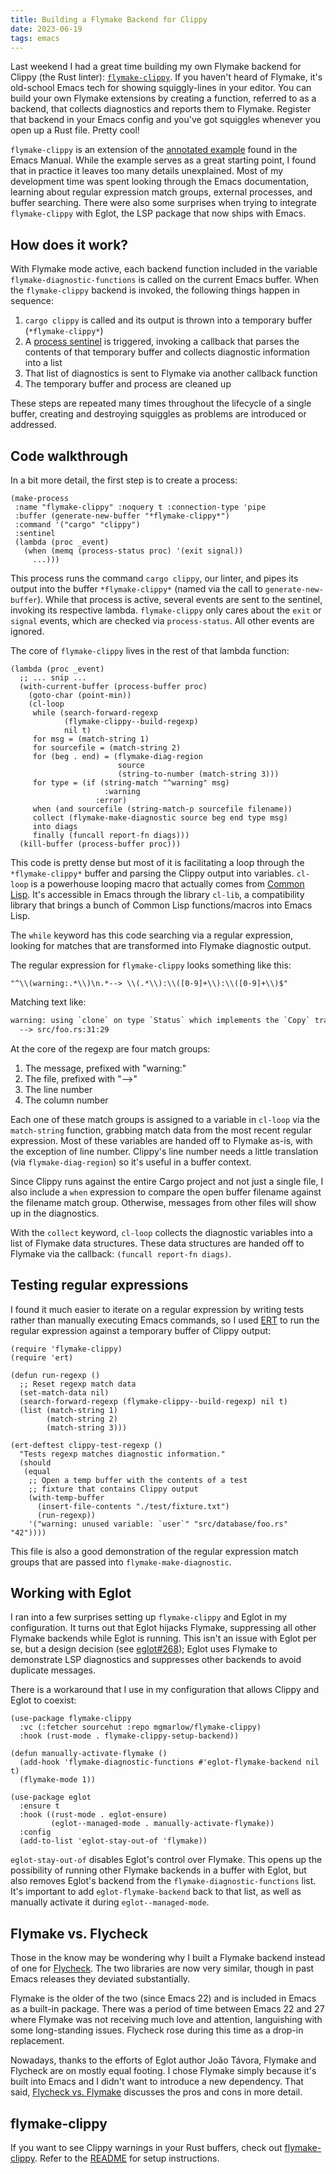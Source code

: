 ```yaml
---
title: Building a Flymake Backend for Clippy
date: 2023-06-19
tags: emacs
---
```


Last weekend I had a great time building my own Flymake backend for Clippy (the Rust linter): [`flymake-clippy`](https://github.com/mgmarlow/flymake-clippy/). If you haven't heard of Flymake, it's old-school Emacs tech for showing squiggly-lines in your editor. You can build your own Flymake extensions by creating a function, referred to as a backend, that collects diagnostics and reports them to Flymake. Register that backend in your Emacs config and you've got squiggles whenever you open up a Rust file. Pretty cool!

`flymake-clippy` is an extension of the [annotated example](https://www.gnu.org/software/emacs/manual/html_mono/flymake.html#An-annotated-example-backend) found in the Emacs Manual. While the example serves as a great starting point, I found that in practice it leaves too many details unexplained. Most of my development time was spent looking through the Emacs documentation, learning about regular expression match groups, external processes, and buffer searching. There were also some surprises when trying to integrate `flymake-clippy` with Eglot, the LSP package that now ships with Emacs.

## How does it work?

With Flymake mode active, each backend function included in the variable `flymake-diagnostic-functions` is called on the current Emacs buffer. When the `flymake-clippy` backend is invoked, the following things happen in sequence:

1. `cargo clippy` is called and its output is thrown into a temporary buffer (`*flymake-clippy*`)
2. A [process sentinel](https://www.gnu.org/software/emacs/manual/html_node/elisp/Sentinels.html) is triggered, invoking a callback that parses the contents of that temporary buffer and collects diagnostic information into a list
3. That list of diagnostics is sent to Flymake via another callback function
4. The temporary buffer and process are cleaned up

These steps are repeated many times throughout the lifecycle of a single buffer, creating and destroying squiggles as problems are introduced or addressed.

## Code walkthrough

In a bit more detail, the first step is to create a process:

```elisp
(make-process
 :name "flymake-clippy" :noquery t :connection-type 'pipe
 :buffer (generate-new-buffer "*flymake-clippy*")
 :command '("cargo" "clippy")
 :sentinel
 (lambda (proc _event)
   (when (memq (process-status proc) '(exit signal))
     ...)))
```

This process runs the command `cargo clippy`, our linter, and pipes its output into the buffer `*flymake-clippy*` (named via the call to `generate-new-buffer`). While that process is active, several events are sent to the sentinel, invoking its respective lambda. `flymake-clippy` only cares about the `exit` or `signal` events, which are checked via `process-status`. All other events are ignored.

The core of `flymake-clippy` lives in the rest of that lambda function:

```elisp
(lambda (proc _event)
  ;; ... snip ...
  (with-current-buffer (process-buffer proc)
    (goto-char (point-min))
    (cl-loop
     while (search-forward-regexp
            (flymake-clippy--build-regexp)
            nil t)
     for msg = (match-string 1)
     for sourcefile = (match-string 2)
     for (beg . end) = (flymake-diag-region
                        source
                        (string-to-number (match-string 3)))
     for type = (if (string-match "^warning" msg)
                     :warning
                   :error)
     when (and sourcefile (string-match-p sourcefile filename))
     collect (flymake-make-diagnostic source beg end type msg)
     into diags
     finally (funcall report-fn diags)))
  (kill-buffer (process-buffer proc)))
```

This code is pretty dense but most of it is facilitating a loop through the `*flymake-clippy*` buffer and parsing the Clippy output into variables. `cl-loop` is a powerhouse looping macro that actually comes from [Common Lisp](https://gigamonkeys.com/book/loop-for-black-belts.html). It's accessible in Emacs through the library `cl-lib`, a compatibility library that brings a bunch of Common Lisp functions/macros into Emacs Lisp.

The `while` keyword has this code searching via a regular expression, looking for matches that are transformed into Flymake diagnostic output.

The regular expression for `flymake-clippy` looks something like this:

```elisp
"^\\(warning:.*\\)\n.*--> \\(.*\\):\\([0-9]+\\):\\([0-9]+\\)$"
```

Matching text like:

```txt
warning: using `clone` on type `Status` which implements the `Copy` trait
  --> src/foo.rs:31:29
```

At the core of the regexp are four match groups:

1. The message, prefixed with "warning:"
2. The file, prefixed with "-->"
3. The line number
4. The column number

Each one of these match groups is assigned to a variable in `cl-loop` via the `match-string` function, grabbing match data from the most recent regular expression. Most of these variables are handed off to Flymake as-is, with the exception of line number. Clippy's line number needs a little translation (via `flymake-diag-region`) so it's useful in a buffer context.

Since Clippy runs against the entire Cargo project and not just a single file, I also include a `when` expression to compare the open buffer filename against the filename match group. Otherwise, messages from other files will show up in the diagnostics.

With the `collect` keyword, `cl-loop` collects the diagnostic variables into a list of Flymake data structures. These data structures are handed off to Flymake via the callback: `(funcall report-fn diags)`.

## Testing regular expressions

I found it much easier to iterate on a regular expression by writing tests rather than manually executing Emacs commands, so I used [ERT](https://www.gnu.org/software/emacs/manual/html_mono/ert.html) to run the regular expression against a temporary buffer of Clippy output:

```elisp
(require 'flymake-clippy)
(require 'ert)

(defun run-regexp ()
  ;; Reset regexp match data
  (set-match-data nil)
  (search-forward-regexp (flymake-clippy--build-regexp) nil t)
  (list (match-string 1)
        (match-string 2)
        (match-string 3)))

(ert-deftest clippy-test-regexp ()
  "Tests regexp matches diagnostic information."
  (should
   (equal
    ;; Open a temp buffer with the contents of a test
    ;; fixture that contains Clippy output
    (with-temp-buffer
      (insert-file-contents "./test/fixture.txt")
      (run-regexp))
    '("warning: unused variable: `user`" "src/database/foo.rs" "42"))))
```

This file is also a good demonstration of the regular expression match groups that are passed into `flymake-make-diagnostic`.

## Working with Eglot

I ran into a few surprises setting up `flymake-clippy` and Eglot in my configuration. It turns out that Eglot hijacks Flymake, suppressing all other Flymake backends while Eglot is running. This isn't an issue with Eglot per se, but a design decision (see [eglot#268](https://github.com/joaotavora/eglot/issues/268)); Eglot uses Flymake to demonstrate LSP diagnostics and suppresses other backends to avoid duplicate messages.

There is a workaround that I use in my configuration that allows Clippy and Eglot to coexist:

```elisp
(use-package flymake-clippy
  :vc (:fetcher sourcehut :repo mgmarlow/flymake-clippy)
  :hook (rust-mode . flymake-clippy-setup-backend))

(defun manually-activate-flymake ()
  (add-hook 'flymake-diagnostic-functions #'eglot-flymake-backend nil t)
  (flymake-mode 1))

(use-package eglot
  :ensure t
  :hook ((rust-mode . eglot-ensure)
         (eglot--managed-mode . manually-activate-flymake))
  :config
  (add-to-list 'eglot-stay-out-of 'flymake))
```

`eglot-stay-out-of` disables Eglot's control over Flymake. This opens up the possibility of running other Flymake backends in a buffer with Eglot, but also removes Eglot's backend from the `flymake-diagnostic-functions` list. It's important to add `eglot-flymake-backend` back to that list, as well as manually activate it during `eglot--managed-mode`.

## Flymake vs. Flycheck

Those in the know may be wondering why I built a Flymake backend instead of one for [Flycheck](https://www.flycheck.org/en/latest/index.html). The two libraries are now very similar, though in past Emacs releases they deviated substantially.

Flymake is the older of the two (since Emacs 22) and is included in Emacs as a built-in package. There was a period of time between Emacs 22 and 27 where Flymake was not receiving much love and attention, languishing with some long-standing issues. Flycheck rose during this time as a drop-in replacement.

Nowadays, thanks to the efforts of Eglot author João Távora, Flymake and Flycheck are on mostly equal footing. I chose Flymake simply because it's built into Emacs and I didn't want to introduce a new dependency. That said, [Flycheck vs. Flymake](https://www.flycheck.org/en/latest/user/flycheck-versus-flymake.html) discusses the pros and cons in more detail.

## flymake-clippy

If you want to see Clippy warnings in your Rust buffers, check out [flymake-clippy](https://github.com/mgmarlow/flymake-clippy/). Refer to the [README](https://github.com/mgmarlow/flymake-clippy/tree/main/item/README.md) for setup instructions.
